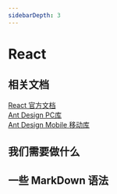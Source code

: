 ```yaml
---
sidebarDepth: 3
---
```


# React

## 相关文档
[React 官方文档](https://www.reactjscn.com/)   
[Ant Design PC库](https://ant.design/index-cn)   
[Ant Design Mobile 移动库](https://mobile.ant.design/index-cn)

## 我们需要做什么  

## 一些 MarkDown 语法
